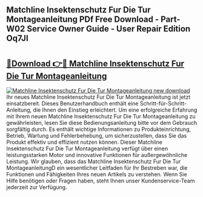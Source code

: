 ## Matchline Insektenschutz Fur Die Tur Montageanleitung PDf Free Download - Part-W02 Service Owner Guide - User Repair Edition Oq7JI

# <h2><a href="http://df7290.blite.top/?on=Matchline+Insektenschutz+Fur+Die+Tur+Montageanleitung">🔗Download 👉🔴 Matchline Insektenschutz Fur Die Tur Montageanleitung</a></h2>

[![Matchline Insektenschutz Fur Die Tur Montageanleitung new download](https://i.imgur.com/lujVjoI.png)](http://df7290.blite.top/?on=Matchline+Insektenschutz+Fur+Die+Tur+Montageanleitung)
Ihr neues Matchline Insektenschutz Fur Die Tur Montageanleitung ist jetzt einsatzbereit. Dieses Benutzerhandbuch enthält eine Schritt-für-Schritt-Anleitung, die Ihnen den Einstieg erleichtert. Um eine erfolgreiche Erfahrung mit Ihrem neuen Matchline Insektenschutz Fur Die Tur Montageanleitung zu gewährleisten, lesen Sie diese Bedienungsanleitung bitte vor dem Gebrauch sorgfältig durch. Es enthält wichtige Informationen zu Produkteinrichtung, Betrieb, Wartung und Fehlerbehebung, um sicherzustellen, dass Sie das Produkt effektiv und effizient nutzen können. Dieser Matchline Insektenschutz Fur Die Tur Montageanleitung verfügt über einen leistungsstarken Motor und innovative Funktionen für außergewöhnliche Leistung. Wir glauben, dass das Matchline Insektenschutz Fur Die Tur MontageanleitungD ein wesentlicher Leitfaden für Ihr Bestreben war, die Funktionen und Fähigkeiten Ihres neuen Artikels zu verstehen. Wenn Sie Hilfe benötigen oder Fragen haben, steht Ihnen unser Kundenservice-Team jederzeit zur Verfügung.
